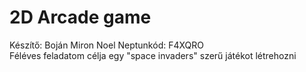 # 2D Arcade game

Készítő: Boján Miron Noel Neptunkód: F4XQRO\
Féléves feladatom célja egy "space invaders" szerű játékot létrehozni